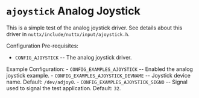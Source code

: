 `ajoystick` Analog Joystick
===========================

This is a simple test of the analog joystick driver. See details about
this driver in `nuttx/include/nuttx/input/ajoystick.h`.

Configuration Pre-requisites:

-   `CONFIG_AJOYSTICK` -- The analog joystick driver.

Example Configuration: - `CONFIG_EXAMPLES_AJOYSTICK` -- Enabled the
analog joystick example. - `CONFIG_EXAMPLES_AJOYSTICK_DEVNAME` --
Joystick device name. Default: `/dev/adjoy0`. -
`CONFIG_EXAMPLES_AJOYSTICK_SIGNO` -- Signal used to signal the test
application. Default: `32`.
